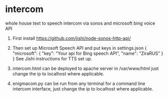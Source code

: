 # intercom
whole house text to speech intercom via sonos and microsoft bing voice API

1) First install https://github.com/jishi/node-sonos-http-api/
2) Then set up Microsoft Speech API and put keys in settings.json 
{
	  "microsoft": {
	    "key": "Your api for Bing speech API",
	    "name": "ZiraRUS"
	  }
	}
  See Jishi instructions for TTS set up.
  
 3) intercom.html can be deployed to apache server in /var/www/html just change the ip to localhost where applicable.
 4) enigmacom.py can be run from any terminal for a command line intercom interface, just change the ip to localhost where applicable.
 
 
